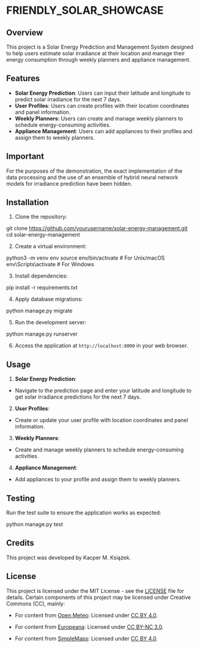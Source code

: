 ﻿# FRIENDLY_SOLAR_SHOWCASE
## Overview
This project is a Solar Energy Prediction and Management System designed to help users estimate solar irradiance at their location and manage their energy consumption through weekly planners and appliance management.

## Features
- **Solar Energy Prediction**: Users can input their latitude and longitude to predict solar irradiance for the next 7 days.
- **User Profiles**: Users can create profiles with their location coordinates and panel information.
- **Weekly Planners**: Users can create and manage weekly planners to schedule energy-consuming activities.
- **Appliance Management**: Users can add appliances to their profiles and assign them to weekly planners.

## Important

For the purposes of the demonstration, the exact implementation of the data processing and the use of an ensemble of hybrid neural network models for irradiance prediction have been hidden.

## Installation
1. Clone the repository:

git clone https://github.com/yourusername/solar-energy-management.git
cd solar-energy-management


2. Create a virtual environment:

python3 -m venv env
source env/bin/activate # For Unix/macOS
env\Scripts\activate # For Windows


3. Install dependencies:

pip install -r requirements.txt


4. Apply database migrations:

python manage.py migrate


5. Run the development server:

python manage.py runserver


6. Access the application at `http://localhost:8000` in your web browser.

## Usage
1. **Solar Energy Prediction**:
- Navigate to the prediction page and enter your latitude and longitude to get solar irradiance predictions for the next 7 days.

2. **User Profiles**:
- Create or update your user profile with location coordinates and panel information.

3. **Weekly Planners**:
- Create and manage weekly planners to schedule energy-consuming activities.

4. **Appliance Management**:
- Add appliances to your profile and assign them to weekly planners.

## Testing
Run the test suite to ensure the application works as expected:

python manage.py test


## Credits
This project was developed by Kacper M. Książek.

## License
This project is licensed under the MIT License - see the [LICENSE](LICENSE) file for details. Certain components of this project may be licensed under Creative Commons (CC), mainly:
- For content from [Open Meteo](https://open-meteo.com/):
  Licensed under [CC BY 4.0](https://creativecommons.org/licenses/by/4.0/).

- For content from [Europeana](https://www.europeana.eu/pl/item/2022502/_KAMRA_309879):
  Licensed under [CC BY-NC 3.0](https://creativecommons.org/licenses/by-nc/3.0/).

- For content from [SimpleMaps](https://simplemaps.com/data/world-cities):
  Licensed under [CC BY 4.0](https://creativecommons.org/licenses/by/4.0/).

 
